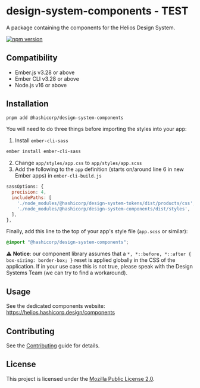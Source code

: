# design-system-components - TEST

A package containing the components for the Helios Design System.

[![npm version](https://badge.fury.io/js/%40hashicorp%2Fdesign-system-components.svg)](https://badge.fury.io/js/%40hashicorp%2Fdesign-system-components)

## Compatibility

- Ember.js v3.28 or above
- Ember CLI v3.28 or above
- Node.js v16 or above

## Installation

```bash
pnpm add @hashicorp/design-system-components
```

You will need to do three things before importing the styles into your app:

1. Install `ember-cli-sass`

```bash
ember install ember-cli-sass
```

2. Change `app/styles/app.css` to `app/styles/app.scss`
3. Add the following to the `app` definition (starts on/around line 6 in new Ember apps) in `ember-cli-build.js`

```js
sassOptions: {
  precision: 4,
  includePaths: [
    './node_modules/@hashicorp/design-system-tokens/dist/products/css',
    './node_modules/@hashicorp/design-system-components/dist/styles',
  ],
},
```

Finally, add this line to the top of your app's style file (`app.scss` or similar):

```scss
@import "@hashicorp/design-system-components";
```

⚠️ **Notice**: our component library assumes that a `*, *::before, *::after { box-sizing: border-box; }` reset is applied globally in the CSS of the application. If in your use case this is not true, please speak with the Design Systems Team (we can try to find a workaround).

## Usage

See the dedicated components website: https://helios.hashicorp.design/components

## Contributing

See the [Contributing](CONTRIBUTING.md) guide for details.

## License

This project is licensed under the [Mozilla Public License 2.0](LICENSE.md).

